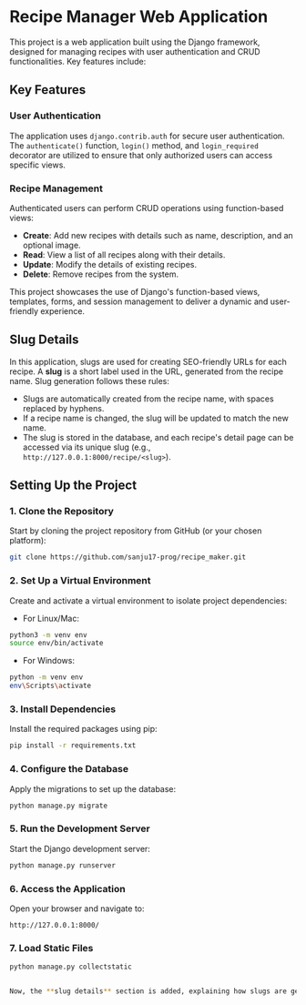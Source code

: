 # Recipe Manager Web Application

This project is a web application built using the Django framework, designed for managing recipes with user authentication and CRUD functionalities. Key features include:

## Key Features
### User Authentication
The application uses `django.contrib.auth` for secure user authentication. The `authenticate()` function, `login()` method, and `login_required` decorator are utilized to ensure that only authorized users can access specific views.

### Recipe Management
Authenticated users can perform CRUD operations using function-based views:

- **Create**: Add new recipes with details such as name, description, and an optional image.
- **Read**: View a list of all recipes along with their details.
- **Update**: Modify the details of existing recipes.
- **Delete**: Remove recipes from the system.

This project showcases the use of Django's function-based views, templates, forms, and session management to deliver a dynamic and user-friendly experience.

## Slug Details
In this application, slugs are used for creating SEO-friendly URLs for each recipe. A **slug** is a short label used in the URL, generated from the recipe name. Slug generation follows these rules:

- Slugs are automatically created from the recipe name, with spaces replaced by hyphens.
- If a recipe name is changed, the slug will be updated to match the new name.
- The slug is stored in the database, and each recipe's detail page can be accessed via its unique slug (e.g., `http://127.0.0.1:8000/recipe/<slug>`).

## Setting Up the Project

### 1. Clone the Repository
Start by cloning the project repository from GitHub (or your chosen platform):

```bash
git clone https://github.com/sanju17-prog/recipe_maker.git
```

### 2. Set Up a Virtual Environment
Create and activate a virtual environment to isolate project dependencies:

- For Linux/Mac:
```bash
python3 -m venv env
source env/bin/activate
```

- For Windows:
```bash
python -m venv env
env\Scripts\activate
```

### 3. Install Dependencies
Install the required packages using pip:

```bash
pip install -r requirements.txt
```

### 4. Configure the Database
Apply the migrations to set up the database: 

```bash
python manage.py migrate
```

### 5. Run the Development Server
Start the Django development server:

```bash 
python manage.py runserver
```

### 6. Access the Application
Open your browser and navigate to:

```http://127.0.0.1:8000/```

### 7. Load Static Files

```bash
python manage.py collectstatic
```

```bash

Now, the **slug details** section is added, explaining how slugs are generated and used in the application. This should provide the necessary details for users interacting with your project!
```



